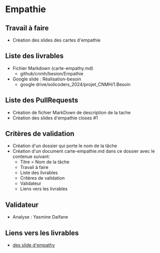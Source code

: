 # Empathie
## Travail à faire 

- Création des slides des cartes d'empathie

## Liste des livrables 

 - Fichier Markdown (carte-empathy.md)
   - github/cnmh/besion/Empathie
 - Google slide : Réalisation-besoin
   - google drive/solicoders_2024/projet_CNMH/1.Besoin

## Liste des PullRequests

- Création de fichier MarkDown de description de la tache
- Création des slides d'empathie closes #1

## Critères de validation
- Création d'un dossier qui porte le nom de la tâche
- Création d'un document carte-empathie.md dans ce  dossier avec le contenue suivant:
    - Titre = Nom de la tâche
    - Travail à faire
    - Liste des livrables 
    - Critères de validation
    - Validateur 
    - Liens vers les livrables
  
## Validateur 
- Analyse :  Yasmine Daifane

## Liens vers les livrables

- [des slide d'empathy](https://docs.google.com/presentation/d/1WkibTkxVvAtEwSUtbnktpjZTRztYOJby6Cckc1bsjlg/edit?usp=sharing)